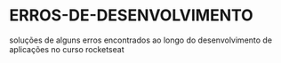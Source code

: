 # ERROS-DE-DESENVOLVIMENTO
soluções de alguns erros encontrados ao longo do desenvolvimento de aplicações no curso rocketseat
